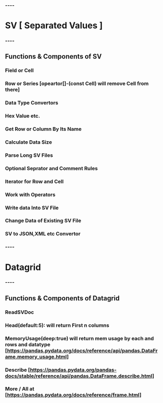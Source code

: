 ### ----
# SV [ Separated Values ]
### ----

## Functions & Components of SV

### Field or Cell
### Row or Series [opeartor[]-(const Cell) will remove Cell from there]
### Data Type Convertors
### Hex Value etc.
### Get Row or Column By Its Name
### Calculate Data Size
### Parse Long SV Files
### Optional Seprator and Comment Rules
### Iterator for Row and Cell
### Work with Operators
### Write data Into SV File
### Change Data of Existing SV File
### SV to JSON,XML etc Convertor


### ----
# Datagrid
### ----

## Functions & Components of Datagrid

### ReadSVDoc
### Head(default:5): will return First n columns
### MemoryUsage(deep:true) will return mem usage by each and rows and datatype [https://pandas.pydata.org/docs/reference/api/pandas.DataFrame.memory_usage.html]
### Describe [https://pandas.pydata.org/pandas-docs/stable/reference/api/pandas.DataFrame.describe.html]
### More / All at [https://pandas.pydata.org/docs/reference/frame.html]